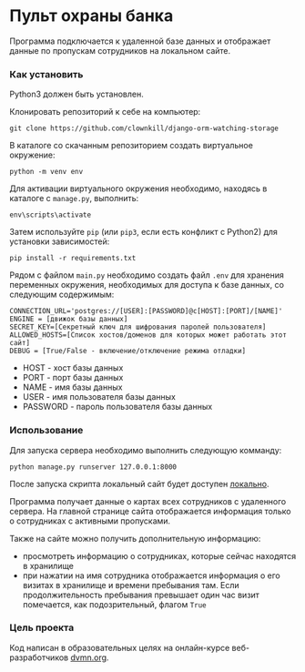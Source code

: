 # Пульт охраны банка
Программа подключается к удаленной базе данных и отображает данные по пропускам сотрудников
на локальном сайте.

### Как установить
Python3 должен быть установлен.

Клонировать репозиторий к себе на компьютер:
```
git clone https://github.com/clownkill/django-orm-watching-storage
```
В каталоге со скачанным репозиторием создать виртуальное окружение:
```
python -m venv env
```
Для активации виртуального окружения необходимо, находясь в каталоге с `manage.py`, выполнить:
```
env\scripts\activate
```
Затем используйте `pip` (или `pip3`, если есть конфликт с Python2) для установки зависимостей:
```
pip install -r requirements.txt
```
Рядом с файлом `main.py` необходимо создать файл `.env` для хранения переменных окружения, необходимых для доступа к базе
данных, со следующим содержимым:
```
CONNECTION_URL='postgres://[USER]:[PASSWORD]@c[HOST]:[PORT]/[NAME]'
ENGINE = [движок базы данных]
SECRET_KEY=[Секретный ключ для шифрования паролей пользователя]
ALLOWED_HOSTS=[Список хостов/доменов для которых может работать этот сайт]
DEBUG = [True/False - включение/отключение режима отладки]
```
- HOST - хост базы данных
- PORT - порт базы данных
- NAME - имя базы данных
- USER - имя пользователя базы данных
- PASSWORD - пароль пользователя базы данных

### Использование
Для запуска сервера необходимо выполнить следующую комманду:
```
python manage.py runserver 127.0.0.1:8000
```
После запуска скрипта локальный сайт будет доступен [локально](http://127.0.0.1:8000/).

Программа получает данные о картах всех сотрудников с удаленного сервера. На главной странице сайта
отображается информация только о сотрудниках с активными пропусками.

Также на сайте можно получить дополнительную информацию:
- просмотреть информацию о сотрудниках, которые сейчас находятся в хранилище
- при нажатии на имя сотрудника отображается информация о его визитах в хранилище и времени пребывания там.
Если продолжительность пребывания превышает один час визит помечается, как подозрительный, флагом `True`
  
### Цель проекта
Код написан в образовательных целях на онлайн-курсе веб-разработчиков [dvmn.org](https://dvmn.org/).
